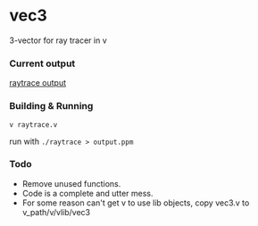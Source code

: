 # vec3

3-vector for ray tracer in v

### Current output

[raytrace output](output.ppm)

### Building & Running

`v raytrace.v`

run with `./raytrace > output.ppm`

### Todo

* Remove unused functions.
* Code is a complete and utter mess.
* For some reason can't get v to use lib objects, copy vec3.v to v_path/v/vlib/vec3
